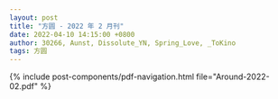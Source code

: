 ```yaml
---
layout: post
title: "方圆 - 2022 年 2 月刊"
date: 2022-04-10 14:15:00 +0800
author: 30266, Aunst, Dissolute_YN, Spring_Love, _ToKino
tags: 方圆
---
```


{% include post-components/pdf-navigation.html file="Around-2022-02.pdf" %}